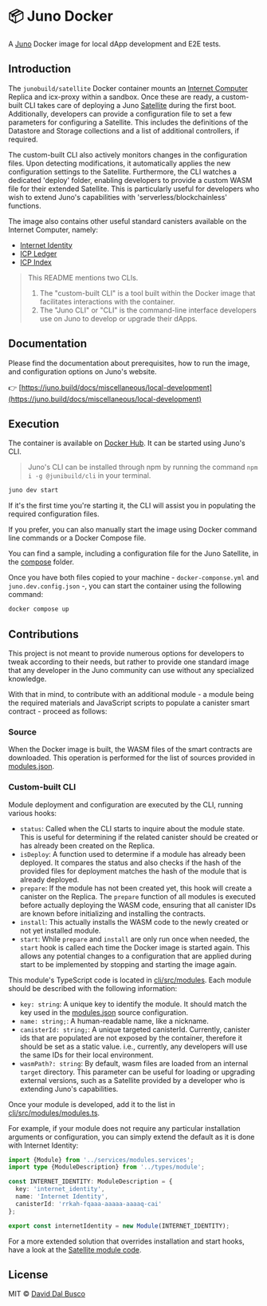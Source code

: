 # 📦 Juno Docker

A [Juno] Docker image for local dApp development and E2E tests.

## Introduction

The `junobuild/satellite` Docker container mounts an [Internet Computer](https://internetcomputer.org/) Replica and icx-proxy within a sandbox. Once these are ready, a custom-built CLI takes care of deploying a Juno [Satellite](https://juno.build/docs/add-juno-to-an-app/create-a-satellite) during the first boot. Additionally, developers can provide a configuration file to set a few parameters for configuring a Satellite. This includes the definitions of the Datastore and Storage collections and a list of additional controllers, if required.

The custom-built CLI also actively monitors changes in the configuration files. Upon detecting modifications, it automatically applies the new configuration settings to the Satellite. Furthermore, the CLI watches a dedicated 'deploy' folder, enabling developers to provide a custom WASM file for their extended Satellite. This is particularly useful for developers who wish to extend Juno's capabilities with 'serverless/blockchainless' functions.

The image also contains other useful standard canisters available on the Internet Computer, namely:

- [Internet Identity](https://identity.internetcomputer.org/)
- [ICP Ledger](https://dashboard.internetcomputer.org/canister/ryjl3-tyaaa-aaaaa-aaaba-cai)
- [ICP Index](https://dashboard.internetcomputer.org/canister/qhbym-qaaaa-aaaaa-aaafq-cai)

> This README mentions two CLIs.
> 1. The "custom-built CLI" is a tool built within the Docker image that facilitates interactions with the container. 
> 2. The "Juno CLI" or "CLI" is the command-line interface developers use on Juno to develop or upgrade their dApps.

## Documentation

Please find the documentation about prerequisites, how to run the image, and configuration options on Juno's website.

👉 [https://juno.build/docs/miscellaneous/local-development](https://juno.build/docs/miscellaneous/local-development)

## Execution

The container is available on [Docker Hub](https://hub.docker.com/r/junobuild/satellite). It can be started using Juno's CLI.

> Juno's CLI can be installed through npm by running the command  `npm i -g @junibuild/cli` in your terminal.

```bash
juno dev start
```

If it's the first time you're starting it, the CLI will assist you in populating the required configuration files.

If you prefer, you can also manually start the image using Docker command line commands or a Docker Compose file.

You can find a sample, including a configuration file for the Juno Satellite, in the [compose](./compose) folder.

Once you have both files copied to your machine - `docker-componse.yml` and `juno.dev.config.json` -, you can start the container using the following command:

```bash
docker compose up
```

## Contributions

This project is not meant to provide numerous options for developers to tweak according to their needs, but rather to provide one standard image that any developer in the Juno community can use without any specialized knowledge.

With that in mind, to contribute with an additional module - a module being the required materials and JavaScript scripts to populate a canister smart contract - proceed as follows:

### Source

When the Docker image is built, the WASM files of the smart contracts are downloaded. This operation is performed for the list of sources provided in [modules.json](./modules.json).

### Custom-built CLI

Module deployment and configuration are executed by the CLI, running various hooks: 

- `status`: Called when the CLI starts to inquire about the module state. This is useful for determining if the related canister should be created or has already been created on the Replica.
- `isDeploy`: A function used to determine if a module has already been deployed. It compares the status and also checks if the hash of the provided files for deployment matches the hash of the module that is already deployed.
- `prepare`: If the module has not been created yet, this hook will create a canister on the Replica. The `prepare` function of all modules is executed before actually deploying the WASM code, ensuring that all canister IDs are known before initializing and installing the contracts.
- `install`: This actually installs the WASM code to the newly created or not yet installed module. 
- `start`: While `prepare` and `install` are only run once when needed, the `start` hook is called each time the Docker image is started again. This allows any potential changes to a configuration that are applied during start to be implemented by stopping and starting the image again.

This module's TypeScript code is located in [cli/src/modules](./cli/src/modules). Each module should be described with the following information:

- `key: string`: A unique key to identify the module. It should match the key used in the [modules.json](./modules.json) source configuration. 
- `name: string;`: A human-readable name, like a nickname.
- `canisterId: string;`: A unique targeted canisterId. Currently, canister ids that are populated are not exposed by the container, therefore it should be set as a static value. i.e., currently, any developers will use the same IDs for their local environment.
- `wasmPath?: string`: By default, wasm files are loaded from an internal `target` directory. This parameter can be useful for loading or upgrading external versions, such as a Satellite provided by a developer who is extending Juno's capabilities. 

Once your module is developed, add it to the list in [cli/src/modules/modules.ts](./cli/src/modules/modules.ts).

For example, if your module does not require any particular installation arguments or configuration, you can simply extend the default as it is done with Internet Identity:

```typescript
import {Module} from '../services/modules.services';
import type {ModuleDescription} from '../types/module';

const INTERNET_IDENTITY: ModuleDescription = {
  key: 'internet_identity',
  name: 'Internet Identity',
  canisterId: 'rrkah-fqaaa-aaaaa-aaaaq-cai'
};

export const internetIdentity = new Module(INTERNET_IDENTITY);
```

For a more extended solution that overrides installation and start hooks, have a look at the [Satellite module code](./cli/src/modules/satellite).

## License

MIT © [David Dal Busco](mailto:david.dalbusco@outlook.com)

[juno]: https://juno.build